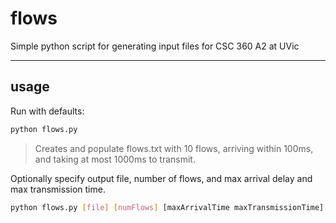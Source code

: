 # flows
Simple python script for generating input files for CSC 360 A2 at UVic

---
## usage
Run with defaults:
``` bash
python flows.py
```
> Creates and populate flows.txt with 10 flows, arriving within 100ms, and taking at most 1000ms to transmit.

Optionally specify output file, number of flows, and max arrival delay and max transmission time.
``` bash
python flows.py [file] [numFlows] [maxArrivalTime maxTransmissionTime]
```


